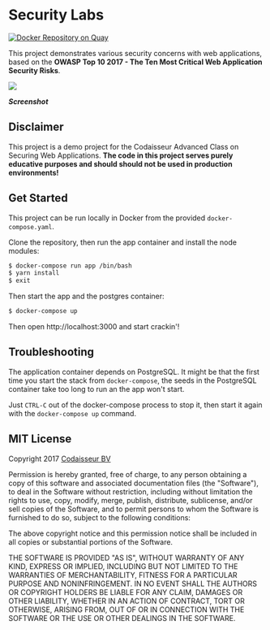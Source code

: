 # Security Labs

[![Docker Repository on Quay](https://quay.io/repository/codaisseur/security-demos/status "Docker Repository on Quay")](https://quay.io/repository/codaisseur/security-demos)

This project demonstrates various security concerns with web applications, based
on the **OWASP Top 10 2017 - The Ten Most Critical Web Application Security
Risks**.

[![](http://cd.sseu.re/Security_Labs_-_Overview-2017-11-15-q0puv.png)](http://cd.sseu.re/Security_Labs_-_Overview-2017-11-15-q0puv.png)

**_Screenshot_**

## Disclaimer

This project is a demo project for the Codaisseur Advanced Class on Securing
Web Applications. **The code in this project serves purely educative purposes and
should should not be used in production environments!**

## Get Started

This project can be run locally in Docker from the provided `docker-compose.yaml`.

Clone the repository, then run the app container and install the
node modules:

```bash
$ docker-compose run app /bin/bash
$ yarn install
$ exit
```

Then start the app and the postgres container:

```bash
$ docker-compose up
```

Then open http://localhost:3000 and start crackin'!

## Troubleshooting

The application container depends on PostgreSQL. It might be that the first time
you start the stack from `docker-compose`, the seeds in the PostgreSQL container
take too long to run an the app won't start.

Just `CTRL-C` out of the docker-compose process to stop it, then start it again
with the `docker-compose up` command.

## MIT License

Copyright 2017 [Codaisseur BV](https://www.codaisseur.com)

Permission is hereby granted, free of charge, to any person obtaining a copy of this software and associated documentation files (the "Software"), to deal in the Software without restriction, including without limitation the rights to use, copy, modify, merge, publish, distribute, sublicense, and/or sell copies of the Software, and to permit persons to whom the Software is furnished to do so, subject to the following conditions:

The above copyright notice and this permission notice shall be included in all copies or substantial portions of the Software.

THE SOFTWARE IS PROVIDED "AS IS", WITHOUT WARRANTY OF ANY KIND, EXPRESS OR IMPLIED, INCLUDING BUT NOT LIMITED TO THE WARRANTIES OF MERCHANTABILITY, FITNESS FOR A PARTICULAR PURPOSE AND NONINFRINGEMENT. IN NO EVENT SHALL THE AUTHORS OR COPYRIGHT HOLDERS BE LIABLE FOR ANY CLAIM, DAMAGES OR OTHER LIABILITY, WHETHER IN AN ACTION OF CONTRACT, TORT OR OTHERWISE, ARISING FROM, OUT OF OR IN CONNECTION WITH THE SOFTWARE OR THE USE OR OTHER DEALINGS IN THE SOFTWARE.
